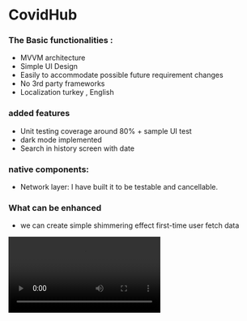 # CovidHub

### The Basic functionalities  :
- MVVM architecture
- Simple UI Design
- Easily to accommodate possible future requirement changes
- No 3rd party frameworks
- Localization turkey , English


### added features

- Unit testing coverage around 80% + sample UI test
- dark mode implemented
- Search in history screen with date

### native components:

- Network layer: I have built it to be testable and cancellable.

### What can be enhanced 

- we can create simple shimmering effect first-time user fetch data


![](images/video.mp4)